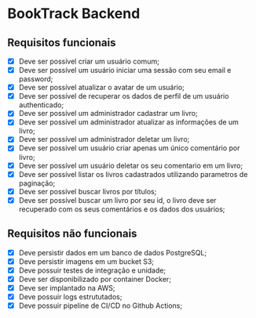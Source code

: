 # BookTrack Backend

## Requisitos funcionais

- [x] Deve ser possível criar um usuário comum;
- [x] Deve ser possível um usuário iniciar uma sessão com seu email e password;
- [x] Deve ser possível atualizar o avatar de um usuário;
- [x] Deve ser possível de recuperar os dados de perfil de um usuário authenticado;
- [x] Deve ser possível um administrador cadastrar um livro;
- [x] Deve ser possível um administrador atualizar as informações de um livro;
- [x] Deve ser possível um administrador deletar um livro;
- [x] Deve ser possivel um usuário criar apenas um único comentário por livro;
- [x] Deve ser possível um usuário deletar os seu comentario em um livro;
- [x] Deve ser possível listar os livros cadastrados utilizando parametros de paginação;
- [x] Deve ser possível buscar livros por títulos;
- [x] Deve ser possível buscar um livro por seu id, o livro deve ser recuperado com os seus comentários e os dados dos usuários;

## Requisitos não funcionais

- [x] Deve persistir dados em um banco de dados PostgreSQL;
- [x] Deve persistir imagens em um bucket S3;
- [x] Deve possuir testes de integração e unidade;
- [x] Deve ser disponibilizado por container Docker;
- [x] Deve ser implantado na AWS;
- [x] Deve possuir logs estrututados;
- [x] Deve possuir pipeline de CI/CD no Github Actions;
